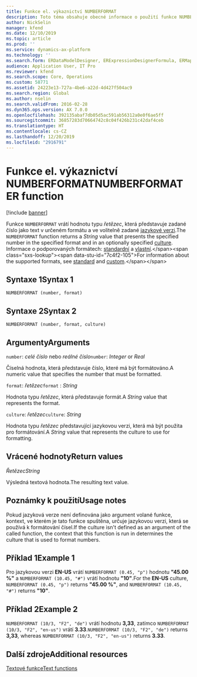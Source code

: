 ```yaml
---
title: Funkce el. výkaznictví NUMBERFORMAT
description: Toto téma obsahuje obecné informace o použití funkce NUMBERFORMAT elektronického výkaznictví.
author: NickSelin
manager: kfend
ms.date: 12/10/2019
ms.topic: article
ms.prod: ''
ms.service: dynamics-ax-platform
ms.technology: ''
ms.search.form: ERDataModelDesigner, ERExpressionDesignerFormula, ERMappedFormatDesigner, ERModelMappingDesigner
audience: Application User, IT Pro
ms.reviewer: kfend
ms.search.scope: Core, Operations
ms.custom: 58771
ms.assetid: 24223e13-727a-4be6-a22d-4d427f504ac9
ms.search.region: Global
ms.author: nselin
ms.search.validFrom: 2016-02-28
ms.dyn365.ops.version: AX 7.0.0
ms.openlocfilehash: 392135abaf7db05d5ac591ab56312a0e0f6ae5ff
ms.sourcegitcommit: 36857283d70664742c8c04f426b231c42daf4ceb
ms.translationtype: HT
ms.contentlocale: cs-CZ
ms.lasthandoff: 12/20/2019
ms.locfileid: "2916791"
---
```

# <span data-ttu-id="7c4f2-103"><a name="NUMBERFORMAT">Funkce el. výkaznictví NUMBERFORMAT</a></span><span class="sxs-lookup"><span data-stu-id="7c4f2-103"><a name="NUMBERFORMAT">NUMBERFORMAT ER function</a></span></span>

[!include [banner](../includes/banner.md)]

<span data-ttu-id="7c4f2-104">Funkce `NUMBERFORMAT` vrátí hodnotu typu *řetězec*, která představuje zadané číslo jako text v určeném formátu a ve volitelně zadané [jazykové verzi](https://docs.microsoft.com/bingmaps/rest-services/common-parameters-and-types/supported-culture-codes).</span><span class="sxs-lookup"><span data-stu-id="7c4f2-104">The `NUMBERFORMAT` function returns a *String* value that presents the specified number in the specified format and in an optionally specified [culture](https://docs.microsoft.com/bingmaps/rest-services/common-parameters-and-types/supported-culture-codes).</span></span> <span data-ttu-id="7c4f2-105">Informace o podporovaných formátech: [standardní](https://msdn.microsoft.com/library/dwhawy9k(v=vs.110).aspx) a [vlastní](https://msdn.microsoft.com/library/0c899ak8(v=vs.110).aspx).</span><span class="sxs-lookup"><span data-stu-id="7c4f2-105">For information about the supported formats, see [standard](https://msdn.microsoft.com/library/dwhawy9k(v=vs.110).aspx) and [custom](https://msdn.microsoft.com/library/0c899ak8(v=vs.110).aspx).</span></span>

## <a name="syntax-1"></a><span data-ttu-id="7c4f2-106">Syntaxe 1</span><span class="sxs-lookup"><span data-stu-id="7c4f2-106">Syntax 1</span></span>

```
NUMBERFORMAT (number, format)
```

## <a name="syntax-2"></a><span data-ttu-id="7c4f2-107">Syntaxe 2</span><span class="sxs-lookup"><span data-stu-id="7c4f2-107">Syntax 2</span></span>

```
NUMBERFORMAT (number, format, culture)
```

## <a name="arguments"></a><span data-ttu-id="7c4f2-108">Argumenty</span><span class="sxs-lookup"><span data-stu-id="7c4f2-108">Arguments</span></span>

<span data-ttu-id="7c4f2-109">`number`: *celé číslo* nebo *reálné číslo*</span><span class="sxs-lookup"><span data-stu-id="7c4f2-109">`number`: *Integer* or *Real*</span></span>

<span data-ttu-id="7c4f2-110">Číselná hodnota, která představuje číslo, které má být formátováno.</span><span class="sxs-lookup"><span data-stu-id="7c4f2-110">A numeric value that specifies the number that must be formatted.</span></span>

<span data-ttu-id="7c4f2-111">`format`: *řetězec*</span><span class="sxs-lookup"><span data-stu-id="7c4f2-111">`format` : *String*</span></span>

<span data-ttu-id="7c4f2-112">Hodnota typu *řetězec*, která představuje formát.</span><span class="sxs-lookup"><span data-stu-id="7c4f2-112">A *String* value that represents the format.</span></span>

<span data-ttu-id="7c4f2-113">`culture`: *řetězec*</span><span class="sxs-lookup"><span data-stu-id="7c4f2-113">`culture`: *String*</span></span>

<span data-ttu-id="7c4f2-114">Hodnota typu *řetězec* představující jazykovou verzi, která má být použita pro formátování.</span><span class="sxs-lookup"><span data-stu-id="7c4f2-114">A *String* value that represents the culture to use for formatting.</span></span>

## <a name="return-values"></a><span data-ttu-id="7c4f2-115">Vrácené hodnoty</span><span class="sxs-lookup"><span data-stu-id="7c4f2-115">Return values</span></span>

<span data-ttu-id="7c4f2-116">*Řetězec*</span><span class="sxs-lookup"><span data-stu-id="7c4f2-116">*String*</span></span>

<span data-ttu-id="7c4f2-117">Výsledná textová hodnota.</span><span class="sxs-lookup"><span data-stu-id="7c4f2-117">The resulting text value.</span></span>

## <a name="usage-notes"></a><span data-ttu-id="7c4f2-118">Poznámky k použití</span><span class="sxs-lookup"><span data-stu-id="7c4f2-118">Usage notes</span></span>

<span data-ttu-id="7c4f2-119">Pokud jazyková verze není definována jako argument volané funkce, kontext, ve kterém je tato funkce spuštěna, určuje jazykovou verzi, která se používá k formátování čísel.</span><span class="sxs-lookup"><span data-stu-id="7c4f2-119">If the culture isn't defined as an argument of the called function, the context that this function is run in determines the culture that is used to format numbers.</span></span>

## <a name="example-1"></a><span data-ttu-id="7c4f2-120">Příklad 1</span><span class="sxs-lookup"><span data-stu-id="7c4f2-120">Example 1</span></span>

<span data-ttu-id="7c4f2-121">Pro jazykovou verzi **EN-US** vrátí `NUMBERFORMAT (0.45, "p")` hodnotu **"45.00 %"** a `NUMBERFORMAT (10.45, "#")` vrátí hodnotu **"10"**.</span><span class="sxs-lookup"><span data-stu-id="7c4f2-121">For the **EN-US** culture, `NUMBERFORMAT (0.45, "p")` returns **"45.00 %"**, and `NUMBERFORMAT (10.45, "#")` returns **"10"**.</span></span>

## <a name="example-2"></a><span data-ttu-id="7c4f2-122">Příklad 2</span><span class="sxs-lookup"><span data-stu-id="7c4f2-122">Example 2</span></span>

<span data-ttu-id="7c4f2-123">`NUMBERFORMAT (10/3, "F2", "de")` vrátí hodnotu **3,33**, zatímco `NUMBERFORMAT (10/3, "F2", "en-us")` vrátí **3.33**.</span><span class="sxs-lookup"><span data-stu-id="7c4f2-123">`NUMBERFORMAT (10/3, "F2", "de")` returns **3,33**, whereas `NUMBERFORMAT (10/3, "F2", "en-us")` returns **3.33**.</span></span>

## <a name="additional-resources"></a><span data-ttu-id="7c4f2-124">Další zdroje</span><span class="sxs-lookup"><span data-stu-id="7c4f2-124">Additional resources</span></span>

[<span data-ttu-id="7c4f2-125">Textové funkce</span><span class="sxs-lookup"><span data-stu-id="7c4f2-125">Text functions</span></span>](er-functions-category-text.md)
